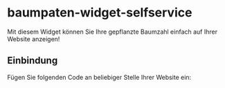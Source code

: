 # baumpaten-widget-selfservice


Mit diesem Widget können Sie Ihre gepflanzte Baumzahl einfach auf Ihrer Website anzeigen!

## Einbindung

Fügen Sie folgenden Code an beliebiger Stelle Ihrer Website ein:


<div id="baumpaten-widget" data-trees="123" data-size="standard"></div>
<script src="https://martinz93.github.io/baumpaten-widget-selfservice/baumcounter.js"></script>
<link rel="stylesheet" href="https://martinz93.github.io/baumpaten-widget-selfservice/baumcounter.css">
